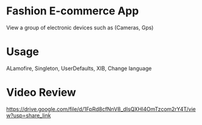 # Fashion E-commerce App
View a group of electronic devices such as (Cameras, Gps)

# Usage
ALamofire, Singleton, UserDefaults, XIB, Change language

# Video Review
https://drive.google.com/file/d/1FpRd8cfNnV8_dIsQXHl4OmTzcom2rY4T/view?usp=share_link
